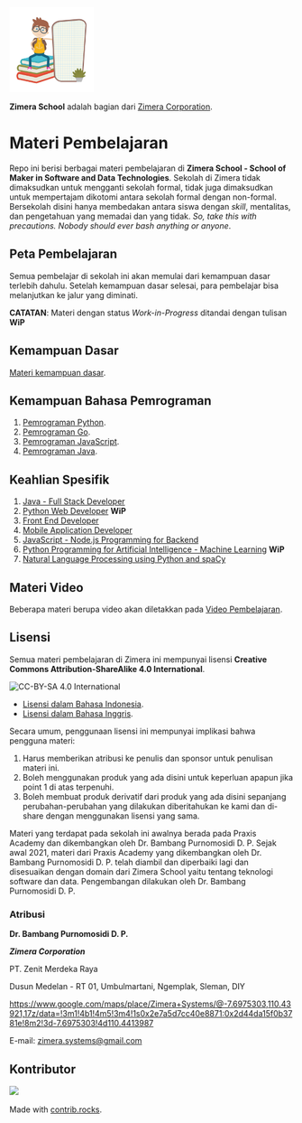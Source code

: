 <img src="img/zimera-school-logo.jpg" width="150px" height="150px" />

**Zimera School** adalah bagian dari [Zimera Corporation](https://github.com/zimera-corp).

# Materi Pembelajaran

Repo ini berisi berbagai materi pembelajaran di **Zimera School - School of Maker in Software and Data Technologies**. Sekolah di Zimera tidak dimaksudkan untuk mengganti sekolah formal, tidak juga dimaksudkan untuk mempertajam dikotomi antara sekolah formal dengan non-formal. Bersekolah disini hanya membedakan antara siswa dengan *skill*, mentalitas, dan pengetahuan yang memadai dan yang tidak. *So, take this with precautions. Nobody should ever bash anything or anyone*.

## Peta Pembelajaran

Semua pembelajar di sekolah ini akan memulai dari kemampuan dasar terlebih dahulu. Setelah kemampuan dasar selesai, para pembelajar bisa melanjutkan ke jalur yang diminati.

**CATATAN**: Materi dengan status *Work-in-Progress* ditandai dengan tulisan **WiP**

## Kemampuan Dasar

[Materi kemampuan dasar](kemampuan-dasar.md).

## Kemampuan Bahasa Pemrograman

1. [Pemrograman Python](python-programming/).
2. [Pemrograman Go](go-programming/).
3. [Pemrograman JavaScript](js-programming/).
4. [Pemrograman Java](java-programming/).

## Keahlian Spesifik 

1. [Java - Full Stack Developer](java-full-stack/)
2. [Python Web Developer](python-web-developer/) **WiP**
3. [Front End Developer](ront-end/)
4. [Mobile Application Developer](mobile-app-dev/)
5. [JavaScript - Node.js Programming for Backend](js-node-backend/)
6. [Python Programming for Artificial Intelligence - Machine Learning](python-ai-ml/) **WiP**
7. [Natural Language Processing using Python and spaCy](python-nlp/)

## Materi Video

Beberapa materi berupa video akan diletakkan pada [Video Pembelajaran](videos/).

## Lisensi

Semua materi pembelajaran di Zimera ini mempunyai lisensi **Creative Commons Attribution-ShareAlike 4.0 International**.

![CC-BY-SA 4.0 International](img/cc-by-sa.png)

* [Lisensi dalam Bahasa Indonesia](https://creativecommons.org/licenses/by-sa/4.0/deed.id).
* [Lisensi dalam Bahasa Inggris](https://creativecommons.org/licenses/by-sa/4.0/deed.en).

Secara umum, penggunaan lisensi ini mempunyai implikasi bahwa pengguna materi: 

1.  Harus memberikan atribusi ke penulis dan sponsor untuk penulisan materi ini.
2.  Boleh menggunakan produk yang ada disini untuk keperluan apapun jika point 1 di atas terpenuhi.
3.  Boleh membuat produk derivatif dari produk yang ada disini sepanjang perubahan-perubahan yang dilakukan diberitahukan ke kami dan di-share dengan menggunakan lisensi yang sama.

Materi yang terdapat pada sekolah ini awalnya berada pada Praxis Academy dan dikembangkan oleh Dr. Bambang Purnomosidi D. P. Sejak awal 2021, materi dari Praxis Academy yang dikembangkan oleh Dr. Bambang Purnomosidi D. P. telah diambil dan diperbaiki lagi dan disesuaikan dengan domain dari Zimera School yaitu tentang teknologi software dan data. Pengembangan dilakukan oleh Dr. Bambang Purnomosidi D. P. 

### Atribusi

**Dr. Bambang Purnomosidi D. P.**  

**_Zimera Corporation_**  

PT. Zenit Merdeka Raya

Dusun Medelan - RT 01, Umbulmartani, Ngemplak, Sleman, DIY

https://www.google.com/maps/place/Zimera+Systems/@-7.6975303,110.43921,17z/data=!3m1!4b1!4m5!3m4!1s0x2e7a5d7cc40e8871:0x2d44da15f0b3781e!8m2!3d-7.6975303!4d110.4413987

E-mail: zimera.systems@gmail.com

## Kontributor

<a href="https://github.com/zimera-school/materi-pembelajaran/graphs/contributors">
  <img src="https://contrib.rocks/image?repo=zimera-school/materi-pembelajaran" />
</a>

Made with [contrib.rocks](https://contrib.rocks).
